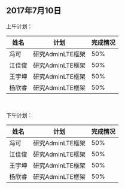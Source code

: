 ## 2017年7月10日

上午计划：

姓名 | 计划 | 完成情况
----|------|----
冯可 |  研究AdminLTE框架 | 50%
江佳俊 | 研究AdminLTE框架| 50%
王宇坤 | 研究AdminLTE框架 | 50%
杨欣睿 | 研究AdminLTE框架 | 50%

<br/>

下午计划：  

姓名 | 计划 | 完成情况
----|------|----
冯可 |  研究AdminLTE框架 | 50%
江佳俊 | 研究AdminLTE框架 |50%
王宇坤 | 研究AdminLTE框架 | 50%
杨欣睿 | 研究AdminLTE框架 | 50%

